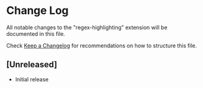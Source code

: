 # Change Log

All notable changes to the "regex-highlighting" extension will be documented in this file.

Check [Keep a Changelog](http://keepachangelog.com/) for recommendations on how to structure this file.

## [Unreleased]

- Initial release